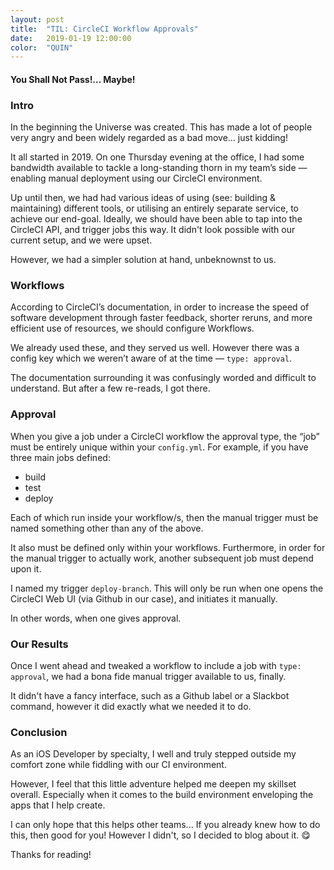 ```yaml
---
layout: post
title:  "TIL: CircleCI Workflow Approvals"
date:   2019-01-19 12:00:00
color:  "QUIN"
---
```


#### You Shall Not Pass!... Maybe!

### Intro

In the beginning the Universe was created. This has made a lot of people very angry and been widely regarded as a bad move… just kidding!

It all started in 2019. On one Thursday evening at the office, I had some bandwidth available to tackle a long-standing thorn in my team’s side — enabling manual deployment using our CircleCI environment.

Up until then, we had had various ideas of using (see: building & maintaining) different tools, or utilising an entirely separate service, to achieve our end-goal. Ideally, we should have been able to tap into the CircleCI API, and trigger jobs this way. It didn't look possible with our current setup, and we were upset.

However, we had a simpler solution at hand, unbeknownst to us.

### Workflows

According to CircleCI’s documentation, in order to increase the speed of software development through faster feedback, shorter reruns, and more efficient use of resources, we should configure Workflows.

We already used these, and they served us well. However there was a config key which we weren’t aware of at the time — `type: approval`. 

The documentation surrounding it was confusingly worded and difficult to understand. But after a few re-reads, I got there.

### Approval

When you give a job under a CircleCI workflow the approval type, the “job” must be entirely unique within your `config.yml`. For example, if you have three main jobs defined:

- build
- test
- deploy

Each of which run inside your workflow/s, then the manual trigger must be named something other than any of the above. 

It also must be defined only within your workflows. Furthermore, in order for the manual trigger to actually work, another subsequent job must depend upon it.

I named my trigger `deploy-branch`. This will only be run when one opens the CircleCI Web UI (via Github in our case), and initiates it manually. 

In other words, when one gives approval.

### Our Results

Once I went ahead and tweaked a workflow to include a job with `type: approval`, we had a bona fide manual trigger available to us, finally. 

It didn't have a fancy interface, such as a Github label or a Slackbot command, however it did exactly what we needed it to do.

### Conclusion

As an iOS Developer by specialty, I well and truly stepped outside my comfort zone while fiddling with our CI environment.

However, I feel that this little adventure helped me deepen my skillset overall. Especially when it comes to the build environment enveloping the apps that I help create.

I can only hope that this helps other teams... If you already knew how to do this, then good for you! However I didn't, so I decided to blog about it. 😋

Thanks for reading!